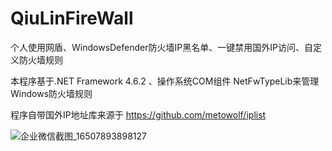 # QiuLinFireWall
个人使用网盾、WindowsDefender防火墙IP黑名单、一键禁用国外IP访问、自定义防火墙规则

本程序基于.NET Framework 4.6.2 、操作系统COM组件 NetFwTypeLib来管理Windows防火墙规则 

程序自带国外IP地址库来源于 https://github.com/metowolf/iplist


![企业微信截图_16507893898127](https://user-images.githubusercontent.com/53858121/164967861-d8007765-9ea7-4306-987b-7bf7910b7ad6.png)
